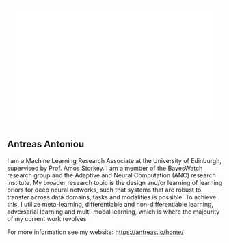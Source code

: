 ![]()
<p align="center">
  <img width="480" src="https://github.com/AntreasAntoniou/github-stats/blob/master/generated/overview.svg">
</p>

## Antreas Antoniou

I am a Machine Learning Research Associate at the University of Edinburgh, supervised by Prof. Amos Storkey. I am a member of the BayesWatch research group and the Adaptive and Neural Computation (ANC) research institute. My broader research topic is the design and/or learning of learning priors for deep neural networks, such that systems that are robust to transfer across data domains, tasks and modalities is possible. To achieve this, I utilize meta-learning, differentiable and non-differentiable learning, adversarial learning and multi-modal learning, which is where the majourity of my current work revolves.

For more information see my website: https://antreas.io/home/

